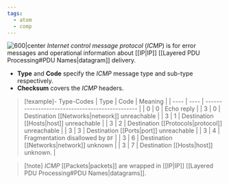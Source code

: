 ```yaml
---
tags:
  - atom
  - comp
---
```

![600|center](ICMP-packet.excalidraw)
*Internet control message protocol* (*ICMP*) is for error messages and operational information about [[IP|IP]] [[Layered PDU Processing#PDU Names|datagram]] delivery. 
- **Type** and **Code** specify the *ICMP* message type and sub-type respectively.
- **Checksum** covers the *ICMP* headers.

> [!example]- Type-Codes
> | Type | Code | Meaning                                         |
> | ---- | ---- | ----------------------------------------------- |
> | 0    | 0    | Echo reply                                      |
> | 3    | 0    | Destination [[Networks\|network]] unreachable   |
> | 3    | 1    | Destination [[Hosts\|host]] unreachable         |
> | 3    | 2    | Destination [[Protocols\|protocol]] unreachable |
> | 3    | 3    | Destination [[Ports\|port]] unreachable         |
> | 3    | 4    | Fragmentation disallowed by `DF`                |
> | 3    | 6    | Destination [[Networks\|network]] unknown       |
> | 3    | 7    | Destination [[Hosts\|host]] unknown.            |

> [!note] *ICMP* [[Packets|packets]] are wrapped in [[IP|IP]] [[Layered PDU Processing#PDU Names|datagrams]].